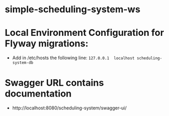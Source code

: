 # simple-scheduling-system-ws

# Local Environment Configuration for Flyway migrations:

- Add in /etc/hosts the following line: `127.0.0.1	localhost scheduling-system-db` 

# Swagger URL contains documentation

- http://localhost:8080/scheduling-system/swagger-ui/



